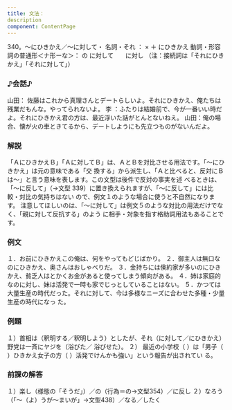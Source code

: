 ```yaml
---
title: 文法：
description
component: ContentPage
---
```



340。～にひきかえ／～に対して・
名詞・それ ： × ＋ にひきかえ
動詞・形容詞の普通形＜ナ形ーな＞： の に対して
      に対し
（注：接続詞は「それにひきかえ」「それに対して」）
### ♪会話♪
山田： 佐藤はこれから真理さんとデートらしいよ。それにひきかえ、俺たちは残業だもんな。やってられないよ。 李 ：ふたりは結婚前で、今が一番いい時だよ。それにひきかえ君の方は、最近浮いた話がとんとないねえ。 山田：俺の場合、懐が火の車ときてるから、デートしようにも先立つものがないんだよ。
### 解説
「ＡにひきかえＢ」「Ａに対してＢ」は、ＡとＢを対比させる用法です。「～にひきかえ」は元の意味である「交 換する」から派生し、「Ａと比べると、反対にＢは～」と言う意味を表します。この文型は後件で反対の事実を述 べるときは、「～に反して」（→文型 339）に置き換えられますが、「～に反して」には比較・対比の気持ちはない ので、例文１のような場合に使うと不自然になります。
注意してほしいのは、「～に対して」は例文５のような対比の用法だけでなく、「親に対して反抗する」のよう に相手・対象を指す格助詞用法もあることです。
### 例文
１．お前にひきかえこの俺は、何をやってもどじばかり。
２．御主人は無口なのにひきかえ、奥さんはおしゃべりだ。
３．金持ちには倹約家が多いのにひきかえ、貧乏人はとかくお金があると使ってしまう傾向がある。
４．姉は家庭的なのに対し、妹は活発で一時も家でじっとしていることはない。
５．かつては大量生産の時代だった。それに対して、今は多様なニーズに合わせた多種・少量生産の時代になっ た。
### 例題
１）首相は（釈明する／釈明しよう）としたが、それ（に対して／にひきかえ）野党は一斉にヤジを（浴びた／
浴びせた）。
２） 最近の小学校（ ）は「男子（ ）ひきかえ女子の方（ ）活発でけんかも強い」という報告が出されてい る。
### 前課の解答
１）楽し（様態の「そうだ」）／の（行為＝の→文型354）／に反し
２）なろう（「～（よ）うが～まいが」→文型438）／なる／したく
